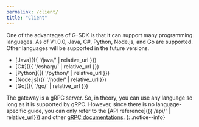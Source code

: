 ```yaml
---
permalink: /client/
title: "Client"
---
```


One of the advantages of G-SDK is that it can support many programming languages. As of V1.0.0, Java, C#, Python, Node.js, and Go are supported. Other languages will be supported in the future versions.

* [Java]({{ '/java/' | relative_url }})
* [C#]({{ '/csharp/' | relative_url }})
* [Python]({{ '/python/' | relative_url }})
* [Node.js]({{ '/node/' | relative_url }})
* [Go]({{ '/go/' | relative_url }})

The gateway is a gRPC server. So, in theory, you can use any language so long as it is supported by gRPC. However, since there is no language-specific guide, you can only refer to the [API reference]({{'/api/' | relative_url}}) and other [gRPC documentations](https://grpc.io/docs/). 
{: .notice--info}